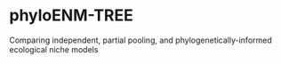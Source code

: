 # phyloENM-TREE
Comparing independent, partial pooling, and phylogenetically-informed ecological niche models
